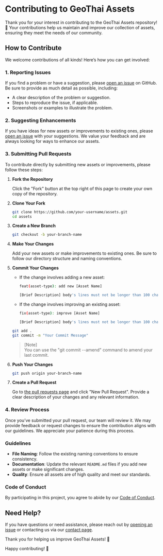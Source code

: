# Contributing to GeoThai Assets

Thank you for your interest in contributing to the GeoThai Assets repository! 🎨 Your contributions help us maintain and improve our collection of assets, ensuring they meet the needs of our community.

## How to Contribute

We welcome contributions of all kinds! Here’s how you can get involved:

### 1. **Reporting Issues**

If you find a problem or have a suggestion, please [open an issue](https://github.com/GeoThai/assets/issues) on GitHub. Be sure to provide as much detail as possible, including:

- A clear description of the problem or suggestion.
- Steps to reproduce the issue, if applicable.
- Screenshots or examples to illustrate the problem.

### 2. **Suggesting Enhancements**

If you have ideas for new assets or improvements to existing ones, please [open an issue](https://github.com/GeoThai/assets/issues) with your suggestions. We value your feedback and are always looking for ways to enhance our assets.

### 3. **Submitting Pull Requests**

To contribute directly by submitting new assets or improvements, please follow these steps:

1. **Fork the Repository**

   Click the "Fork" button at the top right of this page to create your own copy of the repository.

2. **Clone Your Fork**

   ```bash
   git clone https://github.com/your-username/assets.git
   cd assets
   ```

3. **Create a New Branch**

   ```bash
   git checkout -b your-branch-name
   ```

4. **Make Your Changes**

   Add your new assets or make improvements to existing ones. Be sure to follow our directory structure and naming conventions.

5. **Commit Your Changes**

   - If the change involves adding a new asset:

     ```bash
     feat(asset-type): add new [Asset Name]

     [Brief Description] body's lines must not be longer than 100 characters.
     ```

   - If the change involves improving an existing asset:

     ```bash
     fix(asset-type): improve [Asset Name]

     [Brief Description] body's lines must not be longer than 100 characters.
     ```

   ```bash
   git add .
   git commit -m "Your Commit Message"
   ```

   > [Note]\
   > You can use the "git commit --amend" command to amend your last commit.

6. **Push Your Changes**

   ```bash
   git push origin your-branch-name
   ```

7. **Create a Pull Request**

   Go to [the pull requests page](https://github.com/GeoThai/assets/pulls) and click "New Pull Request". Provide a clear description of your changes and any relevant information.

### 4. **Review Process**

Once you’ve submitted your pull request, our team will review it. We may provide feedback or request changes to ensure the contribution aligns with our guidelines. We appreciate your patience during this process.

### Guidelines

- **File Naming**: Follow the existing naming conventions to ensure consistency.
- **Documentation**: Update the relevant `README.md` files if you add new assets or make significant changes.
- **Quality**: Ensure all assets are of high quality and meet our standards.

### Code of Conduct

By participating in this project, you agree to abide by our [Code of Conduct](/CODE_OF_CONDUCT.md).

## Need Help?

If you have questions or need assistance, please reach out by [opening an issue](https://github.com/GeoThai/assets/issues) or contacting us via our [contact page](https://github.com/GeoThai/assets#contact).

Thank you for helping us improve GeoThai Assets! 🚀

Happy contributing! 🌟
